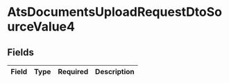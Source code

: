 # AtsDocumentsUploadRequestDtoSourceValue4


## Fields

| Field       | Type        | Required    | Description |
| ----------- | ----------- | ----------- | ----------- |